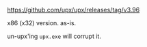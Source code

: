 https://github.com/upx/upx/releases/tag/v3.96

x86 (x32) version. as-is.

un-upx'ing `upx.exe` will corrupt it.
